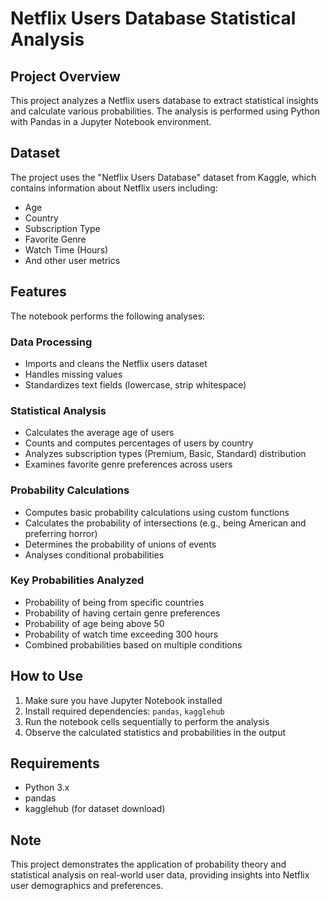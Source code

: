 # Netflix Users Database Statistical Analysis

## Project Overview
This project analyzes a Netflix users database to extract statistical insights and calculate various probabilities. The analysis is performed using Python with Pandas in a Jupyter Notebook environment.

## Dataset
The project uses the "Netflix Users Database" dataset from Kaggle, which contains information about Netflix users including:
- Age
- Country
- Subscription Type
- Favorite Genre
- Watch Time (Hours)
- And other user metrics

## Features
The notebook performs the following analyses:

### Data Processing
- Imports and cleans the Netflix users dataset
- Handles missing values
- Standardizes text fields (lowercase, strip whitespace)

### Statistical Analysis
- Calculates the average age of users
- Counts and computes percentages of users by country
- Analyzes subscription types (Premium, Basic, Standard) distribution
- Examines favorite genre preferences across users

### Probability Calculations
- Computes basic probability calculations using custom functions
- Calculates the probability of intersections (e.g., being American and preferring horror)
- Determines the probability of unions of events
- Analyses conditional probabilities

### Key Probabilities Analyzed
- Probability of being from specific countries
- Probability of having certain genre preferences
- Probability of age being above 50
- Probability of watch time exceeding 300 hours
- Combined probabilities based on multiple conditions

## How to Use
1. Make sure you have Jupyter Notebook installed
2. Install required dependencies: `pandas`, `kagglehub`
3. Run the notebook cells sequentially to perform the analysis
4. Observe the calculated statistics and probabilities in the output

## Requirements
- Python 3.x
- pandas
- kagglehub (for dataset download)

## Note
This project demonstrates the application of probability theory and statistical analysis on real-world user data, providing insights into Netflix user demographics and preferences.
